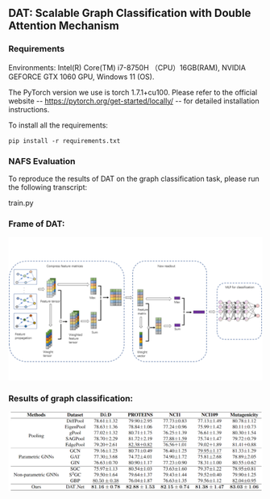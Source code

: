 ## DAT: Scalable Graph Classification with Double Attention Mechanism

### Requirements

Environments: Intel(R) Core(TM) i7-8750H （CPU）16GB(RAM), NVIDIA GEFORCE GTX 1060 GPU, Windows 11 (OS).

The PyTorch version we use is torch 1.7.1+cu100. Please refer to the official website -- https://pytorch.org/get-started/locally/ -- for detailed installation instructions.

To install all the requirements:

```setup
pip install -r requirements.txt
```



### NAFS Evaluation

To reproduce the results of DAT on the graph classification task, please run the following transcript:

train.py
 

### Frame of DAT:

![Frame](./DAT_frame.PNG)

### Results of graph classification:

![Results](./graph_classification.png)
